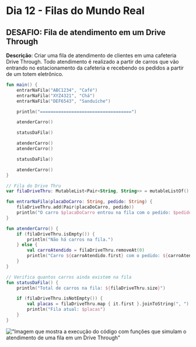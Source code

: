 # Dia 12 - Filas do Mundo Real

## DESAFIO: Fila de atendimento em um Drive Through

**Descrição**: Criar uma fila de atendimento de clientes em uma cafeteria Drive Through. Todo atendimento é realizado a partir de carros que vão entrando no estacionamento da cafeteria e recebendo os pedidos a partir de um totem eletrônico.

```kt
fun main() {
    entrarNaFila("ABC1234", "Café")
    entrarNaFila("XYZ4321", "Chá")
    entrarNaFila("DEF6543", "Sanduíche")

    println("===================================")

    atenderCarro()

    statusDaFila()

    atenderCarro()
    atenderCarro()

    statusDaFila()

    atenderCarro()
}

// Fila do Drive Thru
var filaDriveThru: MutableList<Pair<String, String>> = mutableListOf()

fun entrarNaFila(placaDoCarro: String, pedido: String) {
    filaDriveThru.add(Pair(placaDoCarro, pedido))
    println("O carro $placaDoCarro entrou na fila com o pedido: $pedido")
}

fun atenderCarro() {
    if (filaDriveThru.isEmpty()) {
        println("Não há carros na fila.")
    } else {
        val carroAtendido = filaDriveThru.removeAt(0)
        println("Carro ${carroAtendido.first} com o pedido: ${carroAtendido.second}")
    }
}

// Verifica quantos carros ainda existem na fila
fun statusDaFila() {
    println("Total de carros na fila: ${filaDriveThru.size}")

    if (filaDriveThru.isNotEmpty()) {
        val placas = filaDriveThru.map { it.first }.joinToString(", ")
        println("Fila atual: $placas")
    }
}
```

!["Imagem que mostra a execução do código com funções que simulam o atendimento de uma fila em um Drive Through"](../img/carros-fila.JPG)